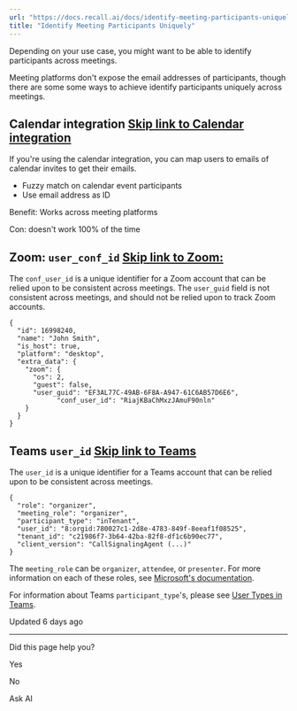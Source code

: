 ```yaml
---
url: "https://docs.recall.ai/docs/identify-meeting-participants-uniquely"
title: "Identify Meeting Participants Uniquely"
---
```


Depending on your use case, you might want to be able to identify participants across meetings.

Meeting platforms don't expose the email addresses of participants, though there are some some ways to achieve identify participants uniquely across meetings.

## Calendar integration   [Skip link to Calendar integration](https://docs.recall.ai/docs/identify-meeting-participants-uniquely\#calendar-integration)

If you're using the calendar integration, you can map users to emails of calendar invites to get their emails.

- Fuzzy match on calendar event participants
- Use email address as ID

Benefit: Works across meeting platforms

Con: doesn't work 100% of the time

## Zoom: `user_conf_id`   [Skip link to Zoom: ](https://docs.recall.ai/docs/identify-meeting-participants-uniquely\#zoom-user_conf_id)

The `conf_user_id` is a unique identifier for a Zoom account that can be relied upon to be consistent across meetings. The `user_guid` field is not consistent across meetings, and should not be relied upon to track Zoom accounts.

```rdmd-code lang- theme-light
{
  "id": 16998240,
  "name": "John Smith",
  "is_host": true,
  "platform": "desktop",
  "extra_data": {
    "zoom": {
      "os": 2,
      "guest": false,
      "user_guid": "EF3AL77C-49AB-6F8A-A947-61C6AB57D6E6",
			"conf_user_id": "RiajKBaChMxzJAmuF90nln"
    }
  }
}

```

## Teams `user_id`   [Skip link to Teams ](https://docs.recall.ai/docs/identify-meeting-participants-uniquely\#teams-user_id)

The `user_id` is a unique identifier for a Teams account that can be relied upon to be consistent across meetings.

```rdmd-code lang- theme-light
{
  "role": "organizer",
  "meeting_role": "organizer",
  "participant_type": "inTenant",
  "user_id": "8:orgid:780027c1-2d8e-4783-849f-8eeaf1f08525",
  "tenant_id": "c21986f7-3b64-42ba-82f8-df1c6b90ec77",
  "client_version": "CallSignalingAgent (...)"
}

```

The `meeting_role` can be `organizer`, `attendee`, or `presenter`. For more information on each of these roles, see [Microsoft's documentation](https://support.microsoft.com/en-us/office/roles-in-microsoft-teams-meetings-c16fa7d0-1666-4dde-8686-0a0bfe16e019).

For information about Teams `participant_type`'s, please see [User Types in Teams](https://learn.microsoft.com/en-us/microsoftteams/platform/apps-in-teams-meetings/teams-apps-in-meetings#user-types-in-teams).

Updated 6 days ago

* * *

Did this page help you?

Yes

No

Ask AI